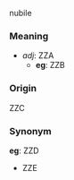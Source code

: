 nubile
### Meaning
+ _adj_: ZZA
    + __eg__: ZZB

### Origin

ZZC

### Synonym

__eg__: ZZD

+ ZZE


